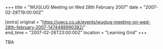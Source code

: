 +++
title = "WUGLUG Meeting on Wed 28th February 2007"
date = "2007-02-28T19:00:00Z"

[extra]
original = "https://uwcs.co.uk/events/wuglug-meeting-on-wed-28th-february-2007-1474488990382/"    
end_time = "2007-02-28T23:00:00Z"
location = "Learning Grid"
+++

TBA

